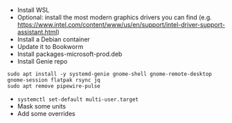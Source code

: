 - Install WSL
- Optional: install the most modern graphics drivers you can find (e.g. https://www.intel.com/content/www/us/en/support/intel-driver-support-assistant.html)
- Install a Debian container
- Update it to Bookworm
- Install packages-microsoft-prod.deb
- Install Genie repo

```
sudo apt install -y systemd-genie gnome-shell gnome-remote-desktop gnome-session flatpak rsync jq
sudo apt remove pipewire-pulse
```

- `systemctl set-default multi-user.target`
- Mask some units
- Add some overrides
